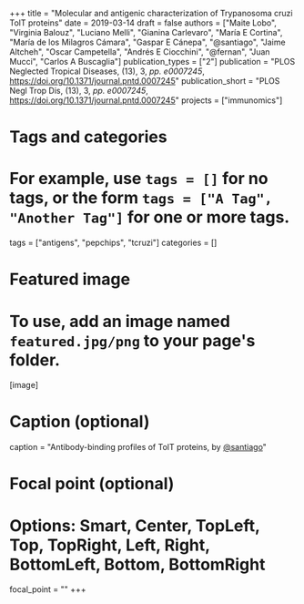 +++
title = "Molecular and antigenic characterization of Trypanosoma cruzi TolT proteins"
date = 2019-03-14
draft = false
authors = ["Maite Lobo", "Virginia Balouz", "Luciano Melli", "Gianina Carlevaro", "María E Cortina", "María de los Milagros Cámara", "Gaspar E Cánepa", "@santiago", "Jaime Altcheh", "Oscar Campetella", "Andrés E Ciocchini", "@fernan", "Juan Mucci", "Carlos A Buscaglia"]
publication_types = ["2"]
publication = "PLOS Neglected Tropical Diseases, (13), 3, _pp. e0007245_, https://doi.org/10.1371/journal.pntd.0007245"
publication_short = "PLOS Negl Trop Dis, (13), 3, _pp. e0007245_, https://doi.org/10.1371/journal.pntd.0007245"
projects = ["immunomics"]

# Tags and categories
# For example, use `tags = []` for no tags, or the form `tags = ["A Tag", "Another Tag"]` for one or more tags.
tags = ["antigens", "pepchips", "tcruzi"]
categories = []

# Featured image
# To use, add an image named `featured.jpg/png` to your page's folder. 
[image]
  # Caption (optional)
  caption = "Antibody-binding profiles of TolT proteins, by [@santiago](/authors/santiago)"

  # Focal point (optional)
  # Options: Smart, Center, TopLeft, Top, TopRight, Left, Right, BottomLeft, Bottom, BottomRight
  focal_point = ""
+++
